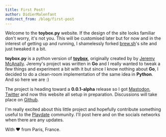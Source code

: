 ```yaml
---
title: First Post!
author: DidierMalenfant
redirect_from: /blog/first-post
---
```

Welcome to the **toybox.py** website. If the design of the site looks familiar don't worry, it's not you. This will be customised later but for now and in the interest of getting up and running, I shamelessly forked <a href="https://brew.sh" target="_blank">brew.sh</a>'s site and just tweaked it a bit.

**toybox.py** is a python version of <a href="https://github.com/jm/toybox" target="_blank">**toybox**</a>, originally created by  by <a href="https://github.com/jm" target="_blank">Jeremy McAnally</a>. Jeremy's project was written in **Go** and I really wanted to tweak a few things and experiment a bit with it but since I know nothing about **Go**, I decided to do a clean-room implementation of the same idea in **Python**. And so here we are :)

The project is heading toward a **0.0.1-alpha** release so I got <a rel="me" href="https://mastodon.social/@toyboxpy">Mastodon</a>, <a href="https://twitter.com/toyboxpy">Twitter</a> and now this website all setup in preparation. Discussions will take place on <a href="https://github.com/DidierMalenfant/toybox.py/discussions">Github</a>.

I'm really excited about this little project and hopefully contribute something useful to the <a href="https://play.date" target="_blank">Playdate</a> community. I'll post here and on the socials networks when there are any updates.

With ❤️ from Paris, France.